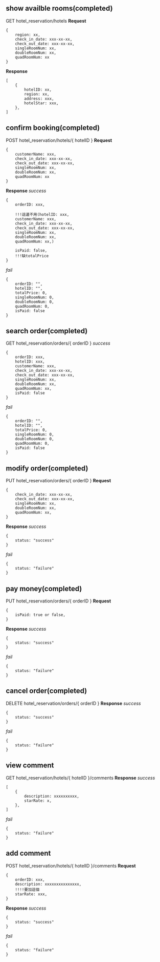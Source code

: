 ## show availble rooms(completed)
GET hotel_reservation/hotels
**Request**
```
{
    region: xx,
    check_in_date: xxx-xx-xx,
    check_out_date: xxx-xx-xx,
    singleRoomNum: xx,
    doubleRoomNum: xx,
    quadRoomNum: xx
}
```

**Response**
```
[
    {
        hotelID: xx,
        region: xx,
        address: xxx,
        hotelStar: xxx,
    },
]
```

## confirm booking(completed)
POST hotel_reservation/hotels/{ hotelID }
**Request**
```
{
    customerName: xxx,
    check_in_date: xxx-xx-xx,
    check_out_date: xxx-xx-xx,
    singleRoomNum: xx,
    doubleRoomNum: xx,
    quadRoomNum: xx
}
```

**Response**
_success_
```
{
    orderID: xxx,

    !!!這邊不用(hotelID: xxx,
    customerName: xxx,
    check_in_date: xxx-xx-xx,
    check_out_date: xxx-xx-xx,
    singleRoomNum: xx,
    doubleRoomNum: xx,
    quadRoomNum: xx,)

    isPaid: false,
    !!!缺totalPrice
}
```

_fail_
```
{
    orderID: "",
    hotelID: "",
    totalPrice: 0,
    singleRoomNum: 0,
    doubleRoomNum: 0,
    quadRoomNum: 0,
    isPaid: false
}
```

## search order(completed)
GET hotel_reservation/orders/{ orderID }
_success_
```
{
    orderID: xxx,
    hotelID: xxx,
    customerName: xxx,
    check_in_date: xxx-xx-xx,
    check_out_date: xxx-xx-xx,
    singleRoomNum: xx,
    doubleRoomNum: xx,
    quadRoomNum: xx,
    isPaid: false
}
```

_fail_
```
{
    orderID: "",
    hotelID: "",
    totalPrice: 0,
    singleRoomNum: 0,
    doubleRoomNum: 0,
    quadRoomNum: 0,
    isPaid: false
}
```

## modify order(completed)
PUT hotel_reservation/orders/{ orderID }
**Request**
```
{
    check_in_date: xxx-xx-xx,
    check_out_date: xxx-xx-xx,
    singleRoomNum: xx,
    doubleRoomNum: xx,
    quadRoomNum: xx,
}
```

**Response**
_success_
```
{
    status: "success"
}
```

_fail_
```
{
    status: "failure"
}
```

## pay money(completed)
PUT hotel_reservation/orders/{ orderID }
**Request**
```
{
    isPaid: true or false,
}
```

**Response**
_success_
```
{
    status: "success"
}
```

_fail_
```
{
    status: "failure"
}
```

## cancel order(completed)
DELETE hotel_reservation/orders/{ orderID }
**Response**
_success_
```
{
    status: "success"
}
```

_fail_
```
{
    status: "failure"
}
```

## view comment
GET hotel_reservation/hotels/{ hotelID }/comments
**Response**
_success_
```
[
    {
        description: xxxxxxxxxx,
        starRate: x,
    },
]
```

_fail_
```
{
    status: "failure"
}
```

## add comment
POST hotel_reservation/hotels/{ hotelID }/comments
**Request**
```
{
    orderID: xxx,
    description: xxxxxxxxxxxxxxx,
    !!!!要加這個
    starRate: xxx,
}
```

**Response**
_success_
```
{
    status: "success"
}
```

_fail_
```
{
    status: "failure"
}
```